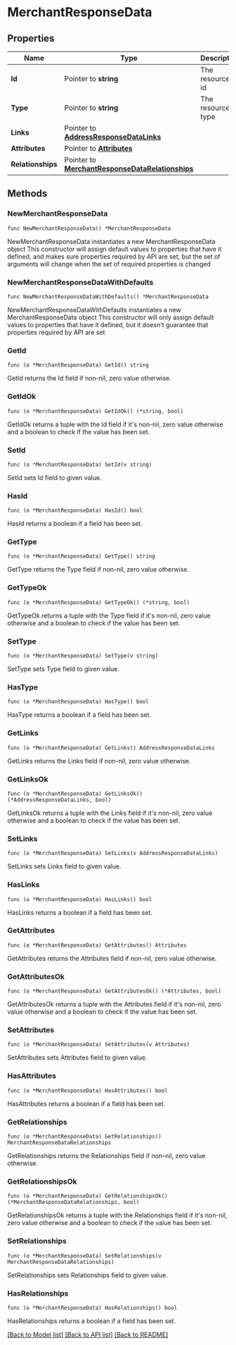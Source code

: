 # MerchantResponseData

## Properties

Name | Type | Description | Notes
------------ | ------------- | ------------- | -------------
**Id** | Pointer to **string** | The resource&#39;s id | [optional] 
**Type** | Pointer to **string** | The resource&#39;s type | [optional] 
**Links** | Pointer to [**AddressResponseDataLinks**](AddressResponseDataLinks.md) |  | [optional] 
**Attributes** | Pointer to [**Attributes**](Attributes.md) |  | [optional] 
**Relationships** | Pointer to [**MerchantResponseDataRelationships**](MerchantResponseDataRelationships.md) |  | [optional] 

## Methods

### NewMerchantResponseData

`func NewMerchantResponseData() *MerchantResponseData`

NewMerchantResponseData instantiates a new MerchantResponseData object
This constructor will assign default values to properties that have it defined,
and makes sure properties required by API are set, but the set of arguments
will change when the set of required properties is changed

### NewMerchantResponseDataWithDefaults

`func NewMerchantResponseDataWithDefaults() *MerchantResponseData`

NewMerchantResponseDataWithDefaults instantiates a new MerchantResponseData object
This constructor will only assign default values to properties that have it defined,
but it doesn't guarantee that properties required by API are set

### GetId

`func (o *MerchantResponseData) GetId() string`

GetId returns the Id field if non-nil, zero value otherwise.

### GetIdOk

`func (o *MerchantResponseData) GetIdOk() (*string, bool)`

GetIdOk returns a tuple with the Id field if it's non-nil, zero value otherwise
and a boolean to check if the value has been set.

### SetId

`func (o *MerchantResponseData) SetId(v string)`

SetId sets Id field to given value.

### HasId

`func (o *MerchantResponseData) HasId() bool`

HasId returns a boolean if a field has been set.

### GetType

`func (o *MerchantResponseData) GetType() string`

GetType returns the Type field if non-nil, zero value otherwise.

### GetTypeOk

`func (o *MerchantResponseData) GetTypeOk() (*string, bool)`

GetTypeOk returns a tuple with the Type field if it's non-nil, zero value otherwise
and a boolean to check if the value has been set.

### SetType

`func (o *MerchantResponseData) SetType(v string)`

SetType sets Type field to given value.

### HasType

`func (o *MerchantResponseData) HasType() bool`

HasType returns a boolean if a field has been set.

### GetLinks

`func (o *MerchantResponseData) GetLinks() AddressResponseDataLinks`

GetLinks returns the Links field if non-nil, zero value otherwise.

### GetLinksOk

`func (o *MerchantResponseData) GetLinksOk() (*AddressResponseDataLinks, bool)`

GetLinksOk returns a tuple with the Links field if it's non-nil, zero value otherwise
and a boolean to check if the value has been set.

### SetLinks

`func (o *MerchantResponseData) SetLinks(v AddressResponseDataLinks)`

SetLinks sets Links field to given value.

### HasLinks

`func (o *MerchantResponseData) HasLinks() bool`

HasLinks returns a boolean if a field has been set.

### GetAttributes

`func (o *MerchantResponseData) GetAttributes() Attributes`

GetAttributes returns the Attributes field if non-nil, zero value otherwise.

### GetAttributesOk

`func (o *MerchantResponseData) GetAttributesOk() (*Attributes, bool)`

GetAttributesOk returns a tuple with the Attributes field if it's non-nil, zero value otherwise
and a boolean to check if the value has been set.

### SetAttributes

`func (o *MerchantResponseData) SetAttributes(v Attributes)`

SetAttributes sets Attributes field to given value.

### HasAttributes

`func (o *MerchantResponseData) HasAttributes() bool`

HasAttributes returns a boolean if a field has been set.

### GetRelationships

`func (o *MerchantResponseData) GetRelationships() MerchantResponseDataRelationships`

GetRelationships returns the Relationships field if non-nil, zero value otherwise.

### GetRelationshipsOk

`func (o *MerchantResponseData) GetRelationshipsOk() (*MerchantResponseDataRelationships, bool)`

GetRelationshipsOk returns a tuple with the Relationships field if it's non-nil, zero value otherwise
and a boolean to check if the value has been set.

### SetRelationships

`func (o *MerchantResponseData) SetRelationships(v MerchantResponseDataRelationships)`

SetRelationships sets Relationships field to given value.

### HasRelationships

`func (o *MerchantResponseData) HasRelationships() bool`

HasRelationships returns a boolean if a field has been set.


[[Back to Model list]](../README.md#documentation-for-models) [[Back to API list]](../README.md#documentation-for-api-endpoints) [[Back to README]](../README.md)


